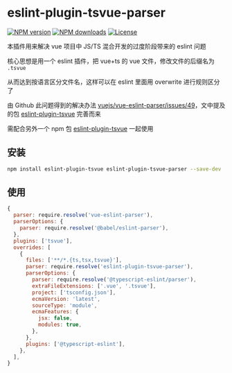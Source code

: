 # eslint-plugin-tsvue-parser

[![NPM version](https://img.shields.io/npm/v/eslint-plugin-tsvue-parser.svg?style=flat)](https://npmjs.org/package/eslint-plugin-tsvue-parser)
[![NPM downloads](https://img.shields.io/npm/dm/eslint-plugin-tsvue-parser.svg?style=flat)](https://npmjs.org/package/eslint-plugin-tsvue-parser)
[![License](https://img.shields.io/github/license/maxming2333/lint.svg?style=flat)](https://github.com/maxming2333/lint/blob/main/LICENSE)

本插件用来解决 vue 项目中 JS/TS 混合开发的过度阶段带来的 eslint 问题

核心思想是用一个 eslint 插件，把 vue+ts 的 vue 文件，修改文件的后缀名为 `.tsvue`

从而达到按语言区分文件名，这样可以在 eslint 里面用 overwrite 进行规则区分了

由 Github 此问题得到的解决办法 [vuejs/vue-eslint-parser/issues/49](https://github.com/vuejs/vue-eslint-parser/issues/49#issuecomment-806852933)，文中提及的包 [eslint-plugin-tsvue](https://github.com/mjeanroy/eslint-plugin-tsvue-sample/tree/master/eslint-plugin-tsvue) 完善而来

需配合另外一个 npm 包 [eslint-plugin-tsvue](https://npmjs.org/package/eslint-plugin-tsvue) 一起使用

## 安装

```bash
npm install eslint-plugin-tsvue eslint-plugin-tsvue-parser --save-dev
```

## 使用

```js
{
  parser: require.resolve('vue-eslint-parser'),
  parserOptions: {
    parser: require.resolve('@babel/eslint-parser'),
  },
  plugins: ['tsvue'],
  overrides: [
    {
      files: ['**/*.{ts,tsx,tsvue}'],
      parser: require.resolve('eslint-plugin-tsvue-parser'),
      parserOptions: {
        parser: require.resolve('@typescript-eslint/parser'),
        extraFileExtensions: ['.vue', '.tsvue'],
        project: ['tsconfig.json'],
        ecmaVersion: 'latest',
        sourceType: 'module',
        ecmaFeatures: {
          jsx: false,
          modules: true,
        },
      },
      plugins: ['@typescript-eslint'],
    },
  ],
}
```
